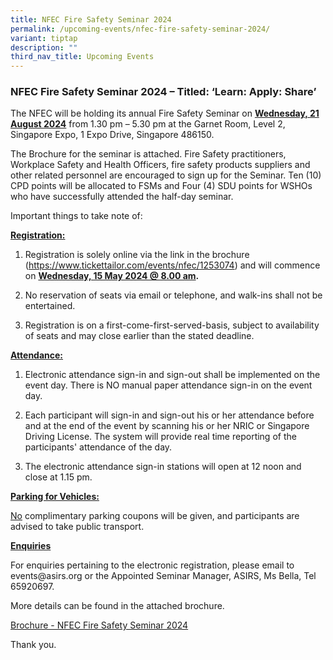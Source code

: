 ```yaml
---
title: NFEC Fire Safety Seminar 2024
permalink: /upcoming-events/nfec-fire-safety-seminar-2024/
variant: tiptap
description: ""
third_nav_title: Upcoming Events
---
```

<h3>NFEC Fire Safety Seminar 2024 – Titled: ‘Learn: Apply: Share’</h3>
<p>The NFEC will be holding its annual Fire Safety Seminar on <strong><u>Wednesday, 21 August 2024</u></strong> from
1.30 pm – 5.30 pm at the Garnet Room, Level 2, Singapore Expo, 1 Expo Drive,
Singapore 486150.</p>
<p>The Brochure for the seminar is attached. Fire Safety practitioners, Workplace
Safety and Health Officers, fire safety products suppliers and other related
personnel are encouraged to sign up for the&nbsp;Seminar. Ten (10) CPD
points will be allocated to FSMs and Four (4) SDU points for WSHOs who
have successfully attended the half-day seminar.</p>
<p>Important things to take note of:</p>
<p><strong><u>Registration:</u></strong>
</p>
<ol data-tight="true" class="tight">
<li>
<p>Registration is solely online via the link in the brochure (<a href="https://www.tickettailor.com/events/nfec/1253074" rel="noopener noreferrer nofollow" target="_blank">https://www.tickettailor.com/events/nfec/1253074</a>)
and will commence on <strong><u>Wednesday, 15 May 2024 @ 8.00 am</u>.</strong>
</p>
</li>
<li>
<p>No reservation of seats via email or telephone, and walk-ins shall not
be entertained.</p>
</li>
<li>
<p>Registration is on a first-come-first-served-basis, subject to availability
of seats and may close earlier than the stated deadline.</p>
</li>
</ol>
<p><strong><u>Attendance:</u></strong>
</p>
<ol data-tight="true" class="tight">
<li>
<p>Electronic attendance sign-in and sign-out shall be implemented on the
event day. There is NO manual paper attendance sign-in on the event day.</p>
</li>
<li>
<p>Each participant will sign-in and sign-out his or her attendance before
and at the end of the event by scanning his or her NRIC or Singapore Driving
License. The system will provide real time reporting of the participants'
attendance of the day.</p>
</li>
<li>
<p>The electronic attendance sign-in stations will open at 12 noon and close
at 1.15 pm.</p>
</li>
</ol>
<p><strong><u>Parking for Vehicles:</u></strong>
</p>
<p><u>No</u> complimentary parking coupons will be given, and participants
are advised to take public transport.</p>
<p><strong><u>Enquiries</u></strong>
</p>
<p>For enquiries pertaining to the electronic registration, please email
to <a rel="noopener noreferrer nofollow" target="_blank">events@asirs.org</a> or
the Appointed Seminar Manager, ASIRS, Ms Bella, Tel 65920697.</p>
<p>More details can be found in the attached brochure.</p>
<p><a href="/files/Brochure___NFEC_FIRE_SAFETY_SEMINAR_2024.pdf" rel="noopener noreferrer nofollow" target="_blank">Brochure - NFEC Fire Safety Seminar 2024</a>
</p>
<p>Thank you.</p>
<p>&nbsp;</p>
